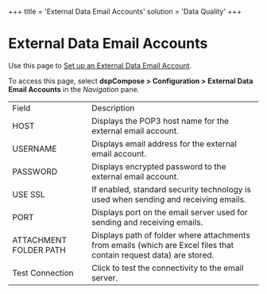 +++
title = 'External Data Email Accounts'
solution = 'Data Quality'
+++

# External Data Email Accounts

<div class="use">

Use this page to [Set up an External Data Email
Account](../Config/Set_up_an_External_Data_Email_Account.htm).

</div>

To access this page, select <span style="font-weight: bold;">dspCompose
\>
</span><span style="background: #ffffff;font-weight: bold;">Configuration
\> External Data Email Accounts</span> in the *Navigation*
pane.

|                        |                                                                                                                     |
| ---------------------- | ------------------------------------------------------------------------------------------------------------------- |
| Field                  | Description                                                                                                         |
| HOST                   | Displays the POP3 host name for the external email account.                                                         |
| USERNAME               | Displays email address for the external email account.                                                              |
| PASSWORD               | Displays encrypted password to the external email account.                                                          |
| USE SSL                | If enabled, standard security technology is used when sending and receiving emails.                                 |
| PORT                   | Displays port on the email server used for sending and receiving emails.                                            |
| ATTACHMENT FOLDER PATH | Displays path of folder where attachments from emails (which are Excel files that contain request data) are stored. |
| Test Connection        | Click to test the connectivity to the email server.                                                                 |
